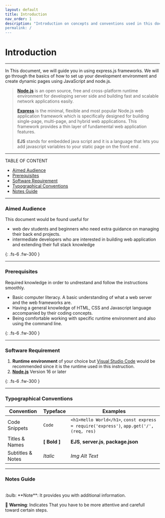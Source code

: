 ```yaml
---
layout: default
title: Introduction
nav_order: 1
description: "Introduction on concepts and conventions used in this document.
permalink: /
---
```

# Introduction
- - - -

In This document, we will guide you in using express.js frameworks. We will go through the basics of how to set up your development environment and create dynamic pages using JavaScript and node.js.

> [**Node.js**](https://nodejs.org/en/) is an open source, free and cross-platform runtime environment for developing server side and building  fast and scalable network applications easily.
> 
> [**Express**](https://expressjs.com/) is the minimal, flexible and most popular Node.js web application framework  which is specifically designed for building single-page, multi-page, and hybrid web applications. This framework provides a thin layer of fundamental web application features.
> 
> **EJS** stands for embedded java script and it is a language that lets you add javascript variables to your static page on the front end . 


- - - -
TABLE OF CONTENT 

* [Aimed Audience ](#aimed-audience)
* [Prerequisites](#prerequisites)
* [Software Requirement](#software-requirement)
* [Typographical Conventions](#typographical-conventions)
* [Notes Guide](#notes-guide)


- - - - 

### Aimed Audience 

This document would be found useful for
* web dev students and beginners who need extra guidance on managing their back end projects. 
* intermediate developers who are interested in building web application and extending their full stack knowledge


{: .fs-6 .fw-300 }

- - - -


### Prerequisites
Required knowledge in order to undrestand and follow the instructions smoothly.
* Basic computer literacy. A basic understanding of what a web server and the web frameworks are. 
* Having a general knowledge of HTML, CSS and Javascript language accompanied by their coding concepts.
* Being comfortable working with specific runtime environment and also using the command line.

{: .fs-6 .fw-300 }


- - - -


### Software Requirement 

1. **Runtime environment** of your choice but [Visual Studio Code](https://code.visualstudio.com/) would be recommended since it is the runtime used in this instruction.<br>
2. [**Node.js**](https://nodejs.org/en/) Version 16 or later


{: .fs-6 .fw-300 }

- - - -


### Typographical Conventions


Convention    | Typeface      | Examples 
------------- | ------------- | -------------
Code Snippets| `Code`  | `<h1>Hello World</h1>`, `const express = require('express')`, ```app.get('/', (req, res)```
Titles & Names   | **\[ Bold ]** | **EJS**, **server.js**, **package.json**
Subtitles & Notes | _Italic_ |  _Img Alt Text_ 

- - - -
### Notes Guide
<br>
:bulb: **Note**: It provides you with additional information.

:rotating_light: **Warning**: Indicates That you have to be more attentive and carefull toward certain steps. 



